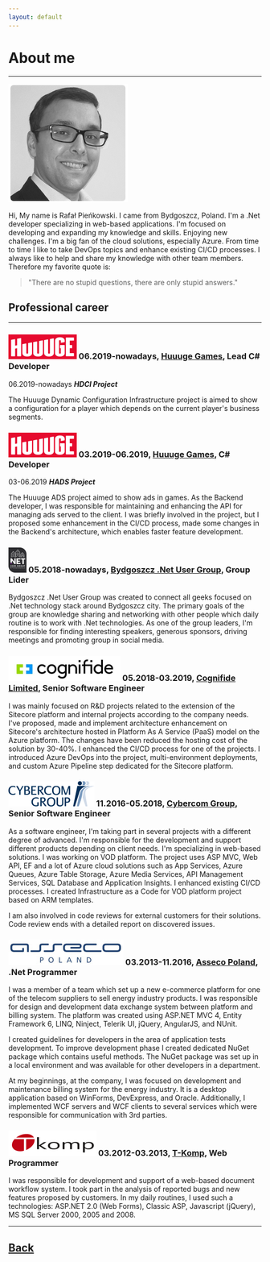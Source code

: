 ```yaml
---
layout: default
---
```


# About me 
___

![Rafał Pieńkowski](/content/images/me.png)

Hi,
My name is Rafał Pieńkowski. I came from Bydgoszcz, Poland. I'm a .Net developer specializing in web-based applications. I'm focused on developing and expanding my knowledge and skills. Enjoying new challenges. 
I'm a big fan of the cloud solutions, especially Azure. From time to time I like to take DevOps topics and enhance existing CI/CD processes. 
I always like to help and share my knowledge with other team members. Therefore my favorite quote is:
> "There are no stupid questions, there are only stupid answers."

## Professional career
___

### ![Huuuge Games logo](/content/images/huuuge-logo.png) 06.2019-nowadays, [Huuuge Games](http://www.huuugegames.com/), Lead C# Developer

06.2019-nowadays ***HDCI Project***

The Huuuge Dynamic Configuration Infrastructure project is aimed to show a configuration for a player which depends on the current player's business segments.

### ![Huuuge Games logo](/content/images/huuuge-logo.png) 03.2019-06.2019, [Huuuge Games](http://www.huuugegames.com/), C# Developer

03-06.2019 ***HADS Project***

The Huuuge ADS project aimed to show ads in games. As the Backend developer, I was responsible for maintaining and enhancing the API for managing ads served to the client. I was briefly involved in the project, but I proposed some enhancement in the CI/CD process, made some changes in the Backend's architecture, which enables faster feature development.

### ![Bydgoszcz .Net User Group](/content/images/bug_net.png) 05.2018-nowadays, [Bydgoszcz .Net User Group](https://www.facebook.com/Bydgoszcz-Net-User-Group-1008732075973110/), Group Lider
Bydgoszcz .Net User Group was created to connect all geeks focused on .Net technology stack around Bydgoszcz city. The primary goals of the group are knowledge sharing and networking with other people which daily routine is to work with .Net technologies.
As one of the group leaders, I'm responsible for finding interesting speakers, generous sponsors, driving meetings and promoting group in social media.

### ![Cognifide](/content/images/cognifide.png) 05.2018-03.2019, [Cognifide Limited](https://www.cognifide.com/), Senior Software Engineer
I was mainly focused on R&D projects related to the extension of the Sitecore platform and internal projects according to the company needs.
I've proposed, made and implement architecture enhancement on Sitecore's architecture hosted in Platform As A Service (PaaS) model on the Azure platform. The changes have been reduced the hosting cost of the solution by 30-40%.
I enhanced the CI/CD process for one of the projects. I introduced Azure DevOps into the project, multi-environment deployments, and custom Azure Pipeline step dedicated for the Sitecore platform.

### ![Cybercom](/content/images/cybercom.png) 11.2016-05.2018, [Cybercom Group](https://www.cybercom.com/), Senior Software Engineer 
As a software engineer, I'm taking part in several projects with a different degree of advanced. I'm responsible for the development and support different products depending on client needs. I'm specializing in web-based solutions. I was working on VOD platform. The project uses ASP MVC, Web API, EF and a lot of Azure cloud solutions such as App Services, Azure Queues, Azure Table Storage, Azure Media Services, API Management Services, SQL Database and Application Insights. I enhanced existing CI/CD processes. I created Infrastructure as a Code for VOD platform project based on ARM templates.

I am also involved in code reviews for external customers for their solutions. Code review ends with a detailed report on discovered issues.

### ![Asseco Poland](/content/images/asseco.jpg) 03.2013-11.2016, [Asseco Poland](https://pl.asseco.com/en/), .Net Programmer
I was a member of a team which set up a new e-commerce platform for one of the telecom suppliers to sell energy industry products. I was responsible for design and development data exchange system between platform and billing system. The platform was created using ASP.NET MVC 4, Entity Framework 6, LINQ, Ninject, Telerik UI, jQuery, AngularJS, and NUnit.

I created guidelines for developers in the area of application tests development. To improve development phase I created dedicated NuGet package which contains useful methods. The NuGet package was set up in a local environment and was available for other developers in a department.

At my beginnings, at the company, I was focused on development and maintenance billing system for the energy industry. It is a desktop application based on WinForms, DevExpress, and Oracle. Additionally, I implemented WCF servers and WCF clients to several services which were responsible for communication with 3rd parties.

### ![T-Komp](/content/images/tkomp.png) 03.2012-03.2013, [T-Komp](http://www.tkomp.pl/lang-en.html), Web Programmer
I was responsible for development and support of a web-based document workflow system. I took part in the analysis of reported bugs and new features proposed by customers.
In my daily routines, I used such a technologies: ASP.NET 2.0 (Web Forms), Classic ASP, Javascript (jQuery), MS SQL Server 2000, 2005 and 2008.

___

## [Back](/)